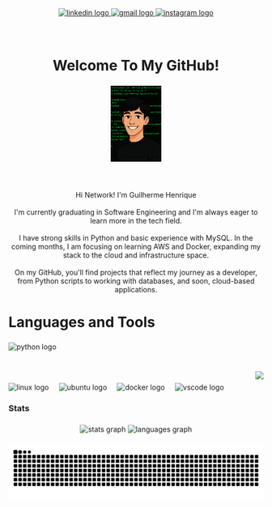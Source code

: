 <div align="center">
  <a href="https://br.linkedin.com/in/guilherme-henrique-401a6b2b1" target="_blank">
    <img src="https://img.shields.io/static/v1?message=LinkedIn&logo=linkedin&label=&color=0077B5&logoColor=white&labelColor=&style=for-the-badge" height="25" alt="linkedin logo" />
  </a>
  <a href="mailto:guigasromantico@gmail.com" target="_blank">
    <img src="https://img.shields.io/static/v1?message=Gmail&logo=gmail&label=&color=D14836&logoColor=white&labelColor=&style=for-the-badge" height="25" alt="gmail logo" />
  </a>
  <a href="https://www.instagram.com/guigasxz?igsh=dGl5ZjZqajAwNjRt&utm_source=qr" target="_blank">
    <img src="https://img.shields.io/static/v1?message=Instagram&logo=instagram&label=&color=E4405F&logoColor=white&labelColor=&style=for-the-badge" height="25" alt="instagram logo" />
  </a>
</div>

###

<br clear="both">

<h1 align="center">Welcome To My GitHub!</h1>

###

<div align="center">
  <img height="150" src="https://github.com/Guigaskt01/Guigaskt01/blob/main/gui.jpg?raw=true" />
</div>

###

<br clear="both">

<p align="center">Hi Network! I'm Guilherme Henrique<br><br>I'm currently graduating in Software Engineering and I'm always eager to learn more in the tech field.<br><br>I have strong skills in Python and basic experience with MySQL. In the coming months, I am focusing on learning AWS and Docker, expanding my stack to the cloud and infrastructure space.<br><br>On my GitHub, you'll find projects that reflect my journey as a developer, from Python scripts to working with databases, and soon, cloud-based applications.</p>

###

<h1 align="left">Languages ​​and Tools</h1>

###

<div align="left">
  <img src="https://cdn.jsdelivr.net/gh/devicons/devicon/icons/python/python-original.svg" height="40" alt="python logo" />
</div>

###

<br clear="both">

<img align="right" height="78" src="https://mir-s3-cdn-cf.behance.net/project_modules/1400_opt_1/d80b5e194042773.661e18e9c8ed8.gif" />

###

<div align="left">
  <img src="https://cdn.simpleicons.org/linux/FCC624" height="40" alt="linux logo" />
  <img width="12" />
  <img src="https://cdn.simpleicons.org/ubuntu/E95420" height="40" alt="ubuntu logo" />
  <img width="12" />
  <img src="https://cdn.jsdelivr.net/gh/devicons/devicon/icons/docker/docker-plain-wordmark.svg" height="40" alt="docker logo" />
  <img width="12" />
  <img src="https://cdn.jsdelivr.net/gh/devicons/devicon/icons/vscode/vscode-original.svg" height="40" alt="vscode logo" />
</div>

###

<h3 align="left">Stats</h3>

###

<div align="center">
  <img src="https://github-readme-stats.vercel.app/api?username=Guigaskt01&hide_title=true&hide_rank=false&show_icons=false&include_all_commits=false&count_private=true&disable_animations=true&theme=react&locale=en&hide_border=false&order=1" height="100" alt="stats graph" />
  <img src="https://github-readme-stats.vercel.app/api/top-langs?username=Guigaskt01&locale=en&hide_title=false&layout=compact&card_width=320&langs_count=5&theme=react&hide_border=false&order=2" height="100" alt="languages graph" />
</div>

###

<img src="https://raw.githubusercontent.com/Guigaskt01/Guigaskt01/output/snake.svg" alt="Snake animation" />


